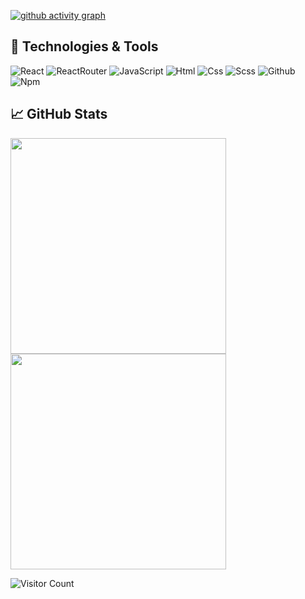 [![github activity graph](https://activity-graph.herokuapp.com/graph?username=paintdrip&theme=react-dark)](https://github.com/ashutosh00710/github-readme-activity-graph)

## 🔧 Technologies & Tools

![React](https://img.shields.io/badge/React-20232A?style=for-the-badge&logo=react)
![ReactRouter](https://img.shields.io/badge/React_Router-20232A?style=for-the-badge&logo=react-router)
![JavaScript](https://img.shields.io/badge/JavaScript-20232A?style=for-the-badge&logo=javascript)
![Html](https://img.shields.io/badge/HTML5-20232A?style=for-the-badge&logo=html5)
![Css](https://img.shields.io/badge/CSS3-20232A?style=for-the-badge&logo=css3&logoColor=369AD6)
![Scss](https://img.shields.io/badge/scss-20232A?style=for-the-badge&logo=sass)
![Github](https://img.shields.io/badge/github-20232A?style=for-the-badge&logo=github)
![Npm](https://img.shields.io/badge/npm-20232A?style=for-the-badge&logo=npm)  

## &#x1f4c8; GitHub Stats

<p align = "flex-start">
  <img src = "http://github-profile-summary-cards.vercel.app/api/cards/repos-per-language?username=paintdrip&theme=github_dark" width = 345>
  <img src = "http://github-profile-summary-cards.vercel.app/api/cards/stats?username=paintdrip&theme=github_dark" width = 345>
</p>

![Visitor Count](https://visitor-badge.glitch.me/badge?page_id=paintdrip)
